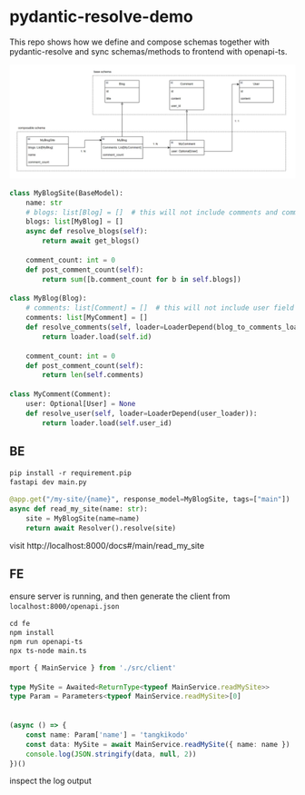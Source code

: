 # pydantic-resolve-demo
This repo shows how we define and compose schemas together with pydantic-resolve and sync schemas/methods to frontend with openapi-ts.

![](./demo.png)

```python
class MyBlogSite(BaseModel):
    name: str
    # blogs: list[Blog] = []  # this will not include comments and comment_count
    blogs: list[MyBlog] = []
    async def resolve_blogs(self):
        return await get_blogs()

    comment_count: int = 0
    def post_comment_count(self):
        return sum([b.comment_count for b in self.blogs])
        
class MyBlog(Blog):
    # comments: list[Comment] = []  # this will not include user field
    comments: list[MyComment] = []
    def resolve_comments(self, loader=LoaderDepend(blog_to_comments_loader)):
        return loader.load(self.id)

    comment_count: int = 0
    def post_comment_count(self):
        return len(self.comments)

class MyComment(Comment):
    user: Optional[User] = None
    def resolve_user(self, loader=LoaderDepend(user_loader)):
        return loader.load(self.user_id)

```

## BE

```shell
pip install -r requirement.pip
fastapi dev main.py
```

```python
@app.get("/my-site/{name}", response_model=MyBlogSite, tags=["main"])
async def read_my_site(name: str):
    site = MyBlogSite(name=name)
    return await Resolver().resolve(site)
```

visit http://localhost:8000/docs#/main/read_my_site


## FE

ensure server is running, and then generate the client from `localhost:8000/openapi.json`
```shell
cd fe
npm install
npm run openapi-ts
npx ts-node main.ts
```

```ts
mport { MainService } from './src/client'

type MySite = Awaited<ReturnType<typeof MainService.readMySite>>
type Param = Parameters<typeof MainService.readMySite>[0]


(async () => {
    const name: Param['name'] = 'tangkikodo'
    const data: MySite = await MainService.readMySite({ name: name })
    console.log(JSON.stringify(data, null, 2))
})()
```

inspect the log output
